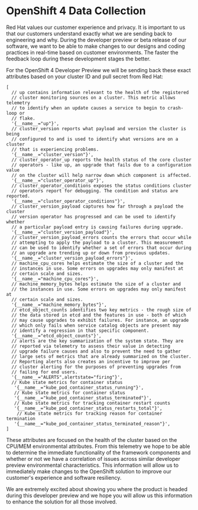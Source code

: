 # OpenShift 4 Data Collection

Red Hat values our customer experience and privacy. It is important to us that our customers understand exactly what we are sending back to engineering and why. During the developer preview or beta release of our software, we want to be able to make changes to our designs and coding practices in real-time based on customer environments. The faster the feedback loop during these development stages the better. 

For the OpenShift 4 Developer Preview we will be sending back these exact attributes based on your cluster ID and pull secret from Red Hat:

[embedmd]:# (../metrics.json jsonnet)
```jsonnet
[
  // up contains information relevant to the health of the registered
  // cluster monitoring sources on a cluster. This metric allows telemetry
  // to identify when an update causes a service to begin to crash-loop or
  // flake.
  '{__name__="up"}',
  // cluster_version reports what payload and version the cluster is being
  // configured to and is used to identify what versions are on a cluster
  // that is experiencing problems.
  '{__name__="cluster_version"}',
  // cluster_operator_up reports the health status of the core cluster
  // operators - like up, an upgrade that fails due to a configuration value
  // on the cluster will help narrow down which component is affected.
  '{__name__="cluster_operator_up"}',
  // cluster_operator_conditions exposes the status conditions cluster
  // operators report for debugging. The condition and status are reported.
  '{__name__="cluster_operator_conditions"}',
  // cluster_version_payload captures how far through a payload the cluster
  // version operator has progressed and can be used to identify whether
  // a particular payload entry is causing failures during upgrade.
  '{__name__="cluster_version_payload"}',
  // cluster_version_payload_errors counts the errors that occur while
  // attempting to apply the payload to a cluster. This measurement
  // can be used to identify whether a set of errors that occur during
  // an upgrade are trending up or down from previous updates.
  '{__name__="cluster_version_payload_errors"}',
  // machine_cpu_cores helps estimate the size of a cluster and the
  // instances in use. Some errors on upgrades may only manifest at
  // certain scale and sizes.
  '{__name__="machine_cpu_cores"}',
  // machine_memory_bytes helps estimate the size of a cluster and
  // the instances in use. Some errors on upgrades may only manifest at
  // certain scale and sizes.
  '{__name__="machine_memory_bytes"}',
  // etcd_object_counts identifies two key metrics - the rough size of
  // the data stored in etcd and the features in use - both of which
  // may cause upgrades to exhibit failures. For instance, an upgrade
  // which only fails when service catalog objects are present may
  // identify a regression in that specific component.
  '{__name__="etcd_object_counts"}',
  // alerts are the key summarization of the system state. They are
  // reported via telemetry to assess their value in detecting
  // upgrade failure causes and also to prevent the need to gather
  // large sets of metrics that are already summarized on the cluster.
  // Reporting alerts also creates an incentive to improve per
  // cluster alerting for the purposes of preventing upgrades from
  // failing for end users.
  '{__name__="ALERTS",alertstate="firing"}',
  // Kube state metrics for container status
   '{__name__="kube_pod_container_status_running"}',
   // Kube state metrics for container status
   '{__name__="kube_pod_container_status_terminated"}',
   // Kube state metrics for tracking container restart counts
   '{__name__="kube_pod_container_status_restarts_total"}',
    // Kube state metrics for tracking reason for container termination
   '{__name__="kube_pod_container_status_terminated_reason"}',
]
```

These attributes are focused on the health of the cluster based on the CPU/MEM environmental attributes. From this telemetry we hope to be able to determine the immediate functionality of the framework components and whether or not we have a correlation of issues across similar developer preview environmental characteristics. This information will allow us to immediately make changes to the OpenShift solution to improve our customer's experience and software resiliency.

We are extremely excited about showing you where the product is headed during this developer preview and we hope you will allow us this information to enhance the solution for all those involved.
